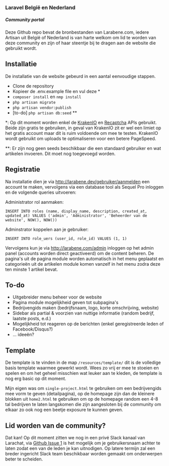 ### Laravel Belgi&euml; en Nederland
##### Community portal

Deze Github repo bevat de bronbestanden van Larabene.com, iedere Artisan uit Belgi&euml; of Nederland 
is van harte welkom om lid te worden van deze community en zijn of haar steentje bij te dragen aan de
website die gebruikt wordt.

## Installatie

De installatie van de website gebeurd in een aantal eenvoudige stappen.

- Clone de repository
- Kopieer de .env.example file en vul deze *
- `composer install` en `nmp install` 
- `php artisan migrate`
- `php artisan vendor:publish` 
- [to-do] `php artisan db:seed` **

*: Op dit moment worden enkel de [KrakenIO](https://kraken.io/) en [Recaptcha](https://www.google.com/recaptcha/intro/invisible.html) APIs gebruikt.
Beide zijn gratis te gebruiken, in geval van KrakenIO zit er wel een limiet op het gratis account maar dit is ruim voldoende om mee te testen. KrakenIO
wordt gebruikt om uploads te optimaliseren voor een betere PageSpeed.

**: Er zijn nog geen seeds beschikbaar die een standaard gebruiker en wat artikelen invoeren. Dit moet nog toegevoegd
worden. 

## Registratie

Na installatie dien je via http://larabene.dev/gebruiker/aanmelden een account te maken, vervolgens via een
database tool als Sequel Pro inloggen en de volgende queries uitvoeren:

Administrator rol aanmaken:
```
INSERT INTO roles (name, display_name, description, created_at, updated_at) VALUES ('admin', 'Administrator', 'Beheerder van de website', NOW(), NOW())
```

Adminstrator koppelen aan je gebruiker:
```
INSERT INTO role_uers (user_id, role_id) VALUES (1, 1)
```

Vervolgens kun je via http://larabene.com/admin inloggen op het admin panel (accounts worden direct geactiveerd) om
de content beheren. De pagina's uit de pagina module worden automatisch in het menu geplaatst en categorie&euml;n uit
de artikelen module komen vanzelf in het menu zodra deze ten minste 1 artikel bevat.

## To-do

- Uitgebreider menu beheer voor de website
- Pagina module mogelijkheid geven tot subpagina's
- Bedrijvengids maken (bedrijfsnaam, logo, korte omschrijving, website)
- Sidebar als partial & voorzien van nuttige informatie (random bedrijf, laatste posts, e.d.)
- Mogelijkheid tot reageren op de berichten (enkel geregistreerde leden of Facebook/Disqus?)
- ... idee&euml;n?

## Template

De template is te vinden in de map `/resources/template/` dit is de volledige basis template waarmee gewerkt wordt.
Wees zo vrij er mee te stoeien en spelen en om het geheel misschien wat leuker aan te kleden, de template is nog erg
basic op dit moment.

Mijn eigen was om `single-project.html` te gebruiken om een bedrijvengids mee vorm te geven (detailpagina), op de
homepage zijn dan de kleinere blokken uit `home2.html`  te gebruiken om op de homepage random een 4-8 tal bedrijven
te laten langskomen die zijn aangesloten bij de community om elkaar zo ook nog een beetje exposure te kunnen geven.

## Lid worden van de community?

Dat kan! Op dit moment zitten we nog in een priv&eacute; Slack kanaal van Larachat, via 
[Github Issue 1](https://github.com/PendoNL/Larabene/issues/1) is het mogelijk om je gebruikersnaam achter
te laten zodat een van de leden je kan uitnodigen. Op latere termijn zal een breder ingericht Slack team
beschikbaar worden gemaakt om onderwerpen beter te scheiden.